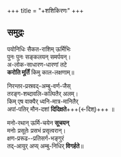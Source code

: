 +++
title = "+शशिकिरणः"
+++
## समुद्रः

पयोनिधिः सैकत-राशिम् ऊर्मिभिः  
पुनः पुनः सङ्कलयन् समर्पयन्।  
अ-लोक-साधारण-धारणां तटे  
**करोति मूर्तिं** किमु काल-लक्षणाम्॥

निरन्तर-प्रस्रवद्-अम्बु-वर्ण-जैस्  
तरङ्ग-शब्दावलि-कल्पितैर् अलम्।  
किम् एष वाक्यैर् ध्वनि-मात्र-मानितैर्  
अपां-पतिर् मौन-दशां **दिदिक्षते**+++(←दिश्)+++ ॥

मनो-रथान् ऊर्मि-चयेन **सूचयन्**  
मनोः प्रसूतेः प्रसभं प्रसृत्वरान्।  
क्षण-प्ररूढ--प्रतिसर्ग-भङ्गुरं  
तद्-आयुर् अप्य् अम्बु-निधिर् **विगर्हते**॥